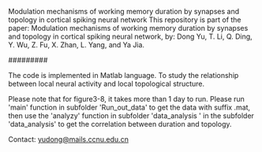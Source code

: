Modulation mechanisms of working memory duration by synapses and topology in cortical spiking neural network
This repository is part of the paper: Modulation mechanisms of working memory duration by synapses and topology in cortical spiking neural network, by: Dong Yu, T. Li, Q. Ding, Y. Wu, Z. Fu, X. Zhan, L. Yang, and Ya Jia.

#########

The code is implemented in Matlab language. To study the relationship between local neural activity and local topological structure.

Please note that for figure3-8, it takes more than 1 day to run. Please run 'main' function in subfolder 'Run_out_data' to get the data with suffix .mat, then use the 'analyzy' function in subfolder 'data_analysis ' in the subfolder 'data_analysis' to get the correlation between duration and topology.

Contact: yudong@mails.ccnu.edu.cn
